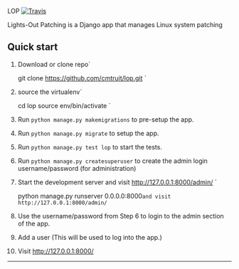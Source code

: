 LOP
[![Travis](https://api.travis-ci.org/cmtruit/lop.svg?branch=master)](https://travis-ci.org/cmtruit/lop)

Lights-Out Patching is a Django app that manages Linux system patching


Quick start
-----------

1. Download or clone repo`

   git clone https://github.com/cmtruit/lop.git
   `

2. source the virtualenv`

     cd lop
     source env/bin/activate
   `

3. Run `python manage.py makemigrations` to pre-setup the app.
4. Run `python manage.py migrate` to setup the app.
5. Run `python manage.py test lop` to start the tests.
6. Run `python manage.py createsuperuser` to create the admin login username/password (for administration)

7. Start the development server and visit http://127.0.0.1:8000/admin/ `

   python manage.py runserver 0.0.0.0:8000` and visit http://127.0.0.1:8000/admin/
   `
6. Use the username/password from Step 6 to login to the admin section of the app.

7. Add a user (This will be used to log into the app.)

8. Visit http://127.0.0.1:8000/

-----------------
